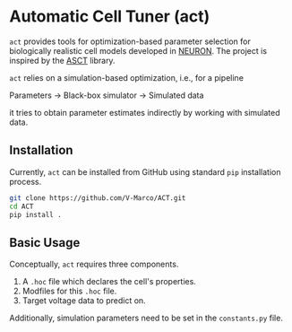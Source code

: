 # Automatic Cell Tuner (act)

`act` provides tools for optimization-based parameter selection for biologically realistic cell models developed in [NEURON](https://neuron.yale.edu/neuron/). The project is inspired by the [ASCT](https://github.com/pbcanfield/ASCT) library.

`act` relies on a simulation-based optimization, i.e., for a pipeline

Parameters -> Black-box simulator -> Simulated data

it tries to obtain parameter estimates indirectly by working with simulated data.

## Installation

Currently, `act` can be installed from GitHub using standard `pip` installation process.

```bash
git clone https://github.com/V-Marco/ACT.git
cd ACT
pip install .
```

## Basic Usage

Conceptually, `act` requires three components.

1. A `.hoc` file which declares the cell's properties.
2. Modfiles for this `.hoc` file.
3. Target voltage data to predict on.

Additionally, simulation parameters need to be set in the `constants.py` file.


